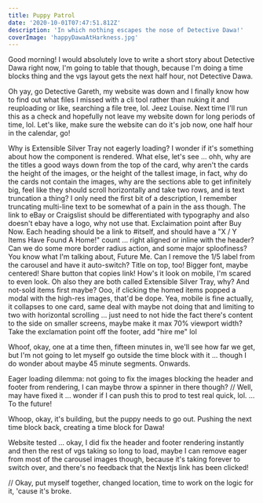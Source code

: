```yaml
---
title: Puppy Patrol
date: '2020-10-01T07:47:51.812Z'
description: 'In which nothing escapes the nose of Detective Dawa!'
coverImage: 'happyDawaAtHarkness.jpg'
---
```


Good morning! I would absolutely love to write a short story about Detective Dawa right now, I'm going to table that though, because I'm doing a time blocks thing and the vgs layout gets the next half hour, not Detective Dawa.

Oh yay, go Detective Gareth, my website was down and I finally know how to find out what files I missed with a cli tool rather than nuking it and reuploading or like, searching a file tree, lol. Jeez Louise. Next time I'll run this as a check and hopefully not leave my website down for long periods of time, lol. Let's like, make sure the website can do it's job now, one half hour in the calendar, go!

Why is Extensible Silver Tray not eagerly loading? I wonder if it's something about how the component is rendered. What else, let's see ... ohh, why are the titles a good ways down from the top of the card, why aren't the cards the height of the images, or the height of the tallest image, in fact, why do the cards not contain the images, why are the sections able to get infinitely big, feel like they should scroll horizontally and take two rows, and is text truncation a thing? I only need the first bit of a description, I remember truncating multi-line text to be somewhat of a pain in the ass though. The link to eBay or Craigslist should be differentiated with typography and also doesn't ebay have a logo, why not use that. Exclaimation point after Buy Now. Each heading should be a link to #itself, and should have a "X / Y Items Have Found A Home!" count ... right aligned or inline with the header? Can we do some more border radius action, and some major sploofiness? You know what I'm talking about, Future Me. Can I remove the 1/5 label from the carousel and have it auto-switch? Title on top, too! Bigger font, maybe centered! Share button that copies link! How's it look on mobile, I'm scared to even look. Oh also they are both called Extensible Silver Tray, why? And not-sold items first maybe? Ooo, if clicking the homed items popped a modal with the high-res images, that'd be dope. Yea, mobile is fine actually, it collapses to one card, same deal with maybe not doing that and limiting to two with horizontal scrolling ... just need to not hide the fact there's content to the side on smaller screens, maybe make it max 70% viewport width? Take the exclamation point off the footer, add "hire me" lol

Whoof, okay, one at a time then, fifteen minutes in, we'll see how far we get, but I'm not going to let myself go outside the time block with it ... though I do wonder about maybe 45 minute segments. Onwards.

Eager loading dilemma: not going to fix the images blocking the header and footer from rendering, I can maybe throw a spinner in there though? // Well, may have fixed it ... wonder if I can push this to prod to test real quick, lol. ... To the future!

Whoop, okay, it's building, but the puppy needs to go out. Pushing the next time block back, creating a time block for Dawa!

Website tested ... okay, I did fix the header and footer rendering instantly and then the rest of vgs taking so long to load, maybe I can remove eager from most of the carousel images though, because it's taking forever to switch over, and there's no feedback that the Nextjs link has been clicked!

// Okay, put myself together, changed location, time to work on the logic for it, 'cause it's broke.
